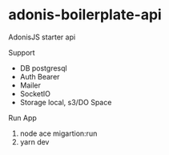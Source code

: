 # adonis-boilerplate-api
AdonisJS starter api 

Support 
- DB postgresql
- Auth Bearer
- Mailer
- SocketIO
- Storage local, s3/DO Space

Run App
1. node ace migartion:run
2. yarn dev
